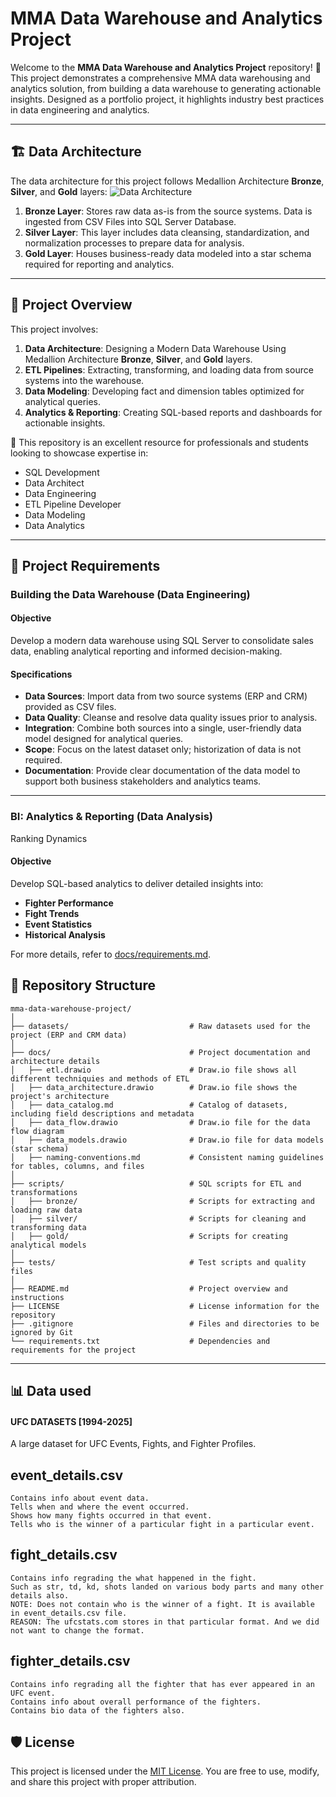 # MMA Data Warehouse and Analytics Project

Welcome to the **MMA Data Warehouse and Analytics Project** repository! 🚀  
This project demonstrates a comprehensive MMA data warehousing and analytics solution, from building a data warehouse to generating actionable insights. Designed as a portfolio project, it highlights industry best practices in data engineering and analytics.

---
## 🏗️ Data Architecture

The data architecture for this project follows Medallion Architecture **Bronze**, **Silver**, and **Gold** layers:
![Data Architecture](docs/data_architecture.png)

1. **Bronze Layer**: Stores raw data as-is from the source systems. Data is ingested from CSV Files into SQL Server Database.
2. **Silver Layer**: This layer includes data cleansing, standardization, and normalization processes to prepare data for analysis.
3. **Gold Layer**: Houses business-ready data modeled into a star schema required for reporting and analytics.

---
## 📖 Project Overview

This project involves:

1. **Data Architecture**: Designing a Modern Data Warehouse Using Medallion Architecture **Bronze**, **Silver**, and **Gold** layers.
2. **ETL Pipelines**: Extracting, transforming, and loading data from source systems into the warehouse.
3. **Data Modeling**: Developing fact and dimension tables optimized for analytical queries.
4. **Analytics & Reporting**: Creating SQL-based reports and dashboards for actionable insights.

🎯 This repository is an excellent resource for professionals and students looking to showcase expertise in:
- SQL Development
- Data Architect
- Data Engineering  
- ETL Pipeline Developer  
- Data Modeling  
- Data Analytics  

---

## 🚀 Project Requirements

### Building the Data Warehouse (Data Engineering)

#### Objective
Develop a modern data warehouse using SQL Server to consolidate sales data, enabling analytical reporting and informed decision-making.

#### Specifications
- **Data Sources**: Import data from two source systems (ERP and CRM) provided as CSV files.
- **Data Quality**: Cleanse and resolve data quality issues prior to analysis.
- **Integration**: Combine both sources into a single, user-friendly data model designed for analytical queries.
- **Scope**: Focus on the latest dataset only; historization of data is not required.
- **Documentation**: Provide clear documentation of the data model to support both business stakeholders and analytics teams.

---

### BI: Analytics & Reporting (Data Analysis)

Ranking Dynamics
#### Objective
Develop SQL-based analytics to deliver detailed insights into:
- **Fighter Performance**
- **Fight Trends**
- **Event Statistics**
- **Historical Analysis**


For more details, refer to [docs/requirements.md](docs/requirements.md).

## 📂 Repository Structure
```
mma-data-warehouse-project/
│
├── datasets/                           # Raw datasets used for the project (ERP and CRM data)
│
├── docs/                               # Project documentation and architecture details
│   ├── etl.drawio                      # Draw.io file shows all different techniquies and methods of ETL
│   ├── data_architecture.drawio        # Draw.io file shows the project's architecture
│   ├── data_catalog.md                 # Catalog of datasets, including field descriptions and metadata
│   ├── data_flow.drawio                # Draw.io file for the data flow diagram
│   ├── data_models.drawio              # Draw.io file for data models (star schema)
│   ├── naming-conventions.md           # Consistent naming guidelines for tables, columns, and files
│
├── scripts/                            # SQL scripts for ETL and transformations
│   ├── bronze/                         # Scripts for extracting and loading raw data
│   ├── silver/                         # Scripts for cleaning and transforming data
│   ├── gold/                           # Scripts for creating analytical models
│
├── tests/                              # Test scripts and quality files
│
├── README.md                           # Project overview and instructions
├── LICENSE                             # License information for the repository
├── .gitignore                          # Files and directories to be ignored by Git
└── requirements.txt                    # Dependencies and requirements for the project
```
---


## 📊 Data used
#### UFC DATASETS [1994-2025]
A large dataset for UFC Events, Fights, and Fighter Profiles.
## event_details.csv
    Contains info about event data.
    Tells when and where the event occurred.
    Shows how many fights occurred in that event.
    Tells who is the winner of a particular fight in a particular event.

## fight_details.csv

    Contains info regrading the what happened in the fight.
    Such as str, td, kd, shots landed on various body parts and many other details also.
    NOTE: Does not contain who is the winner of a fight. It is available in event_details.csv file.
    REASON: The ufcstats.com stores in that particular format. And we did not want to change the format.

## fighter_details.csv
    Contains info regrading all the fighter that has ever appeared in an UFC event.
    Contains info about overall performance of the fighters.
    Contains bio data of the fighters also.


## 🛡️ License

This project is licensed under the [MIT License](LICENSE). You are free to use, modify, and share this project with proper attribution.

